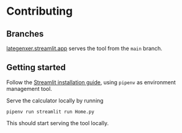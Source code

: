 # Contributing

## Branches

[lategenxer.streamlit.app](https://lategenxer.streamlit.app/) serves the tool from the `main`
branch.

## Getting started

Follow the [Streamlit installation
guide](https://docs.streamlit.io/library/get-started/installation), using
`pipenv` as environment management tool.

Serve the calculator locally by running

```shell
pipenv run streamlit run Home.py
```

This should start serving the tool locally.

